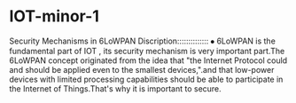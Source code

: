 # IOT-minor-1
Security Mechanisms in 6LoWPAN 
Discription::::::::::::::
⦁	6LoWPAN is the fundamental part of IOT , its security mechanism is very important part.The 6LoWPAN concept originated from the idea that "the Internet Protocol could and should be applied even to the smallest devices,".and that low-power devices with limited processing capabilities should be able to participate in the Internet of Things.That's why it is important to secure.

